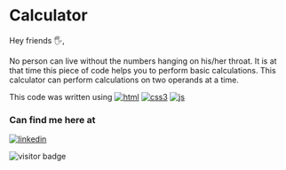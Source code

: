 # Calculator
Hey friends 🖐,

No person can live without the numbers hanging on his/her throat. 
It is at that time this piece of code helps you to perform basic calculations.
This calculator can perform calculations on two operands at a time.


This code was written using [![html](https://user-images.githubusercontent.com/84311163/169548089-e66ac251-2c4a-48ce-a5a7-043c29db9ef1.svg)]()  [![css3](https://user-images.githubusercontent.com/84311163/169548221-7f9d033e-81a9-4a50-a196-fb8a55bc7f9f.svg)]()  [![js](https://user-images.githubusercontent.com/84311163/169548257-a76ccb5d-a3b7-4f06-8c55-6387f75a0eaa.svg)]()



### Can find me here at 
[![linkedin](https://user-images.githubusercontent.com/84311163/169548532-c5ea6e41-60c3-4c63-ba98-7a297cabce8b.svg)](https://www.linkedin.com/in/jagadeeshundavalli)

![visitor badge](https://visitor-badge.glitch.me/badge?page_id=jwenjian.visitor-badge&&right_color=green) 
